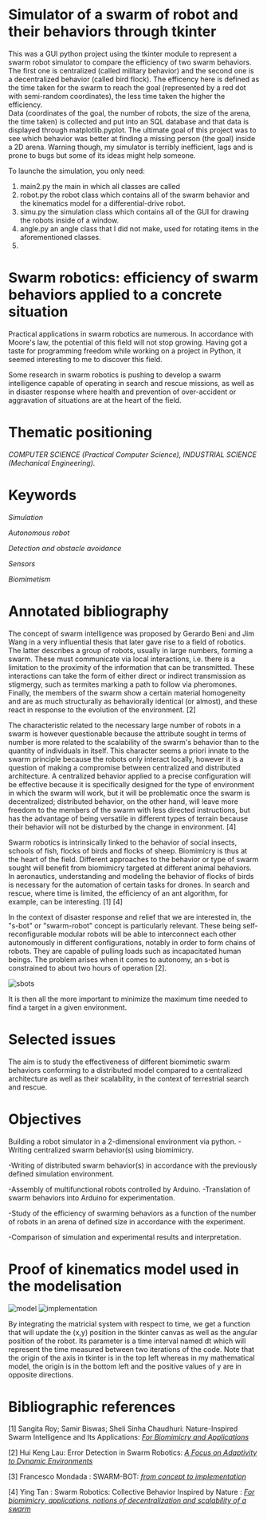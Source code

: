 # **Simulator of a swarm of robot and their behaviors through tkinter**

This was a GUI python project using the tkinter module to represent a swarm robot simulator to compare the efficiency of two swarm behaviors.
The first one is centralized (called military behavior) and the second one is a decentralized behavior (called bird flock). 
The efficency here is defined as the time taken for the swarm to reach the goal (represented by a red dot with semi-random coordinates), the less time taken the higher the efficiency.  
Data (coordinates of the goal, the number of robots, the size of the arena, the time taken) is collected and put into an SQL database and that data is displayed through matplotlib.pyplot.
The ultimate goal of this project was to see which behavior was better at finding a missing person (the goal) inside a 2D arena.
Warning though, my simulator is terribly inefficient, lags and is prone to bugs but some of its ideas might help someone.

To launche the simulation, you only need: 
1. main2.py the main in which all classes are called
2. robot.py the robot class which contains all of the swarm behavior and the kinematics model for a differential-drive robot.
3. simu.py the simulation class which contains all of the GUI for drawing the robots inside of a window.
4. angle.py an angle class that I did not make, used for rotating items in the aforementioned classes.
5. 

 # **Swarm robotics: efficiency of swarm behaviors applied to a concrete situation**

Practical applications in swarm robotics are numerous. In accordance with Moore's law, the potential of this field will not stop growing. Having got a taste for programming freedom while working on a project in Python, it seemed interesting to me to discover this field.

Some research in swarm robotics is pushing to develop a swarm intelligence capable of operating in search and rescue missions, as well as in disaster response where health and prevention of over-accident or aggravation of situations are at the heart of the field.

# **Thematic positioning** 

*COMPUTER SCIENCE (Practical Computer Science), INDUSTRIAL SCIENCE (Mechanical Engineering).* 

# **Keywords** 

*Simulation*

*Autonomous robot*

*Detection and obstacle avoidance* 

*Sensors* 

*Biomimetism* 

# **Annotated bibliography**

The  concept  of  swarm  intelligence  was  proposed  by  Gerardo  Beni  and  Jim  Wang  in  a  very influential thesis that  later gave rise to a field of robotics. The latter describes a group of robots, usually in large numbers, forming a swarm. These must communicate via local interactions, i.e. there is a limitation to the proximity of the information that can be transmitted. These interactions can take the form of either direct or indirect transmission as stigmergy, such as termites marking a path to follow via pheromones. Finally, the members of the swarm  show  a  certain  material homogeneity  and  are  as  much  structurally  as  behaviorally identical (or almost), and these react in response to the evolution of the environment. [2]

The characteristic related to the necessary large number of robots in a swarm is however questionable because the attribute sought in terms of number is more related to  the  scalability  of  the  swarm's behavior than to the quantity of individuals in itself. This character seems a priori innate to the swarm principle because the robots only interact locally, however it is a question of making a compromise between centralized and distributed architecture.  A centralized behavior applied to a precise configuration  will be effective because it is specifically  designed for the  type of  environment  in  which  the  swarm  will  work,  but  it  will  be  problematic  once  the  swarm  is decentralized; distributed behavior, on the other hand, will leave more freedom to the members of the swarm with less directed instructions, but has the advantage  of  being versatile in different types of terrain because their behavior will not be disturbed by the change in environment. [4]

Swarm robotics is intrinsically linked to the behavior of social insects, schools of fish, flocks of birds and flocks of sheep. Biomimicry is thus at the heart of the field. Different approaches to the behavior  or  type  of  swarm  sought  will  benefit  from  biomimicry  targeted  at  different  animal behaviors.  In  aeronautics,  understanding  and  modeling  the  behavior  of  flocks  of  birds  is necessary  for the  automation  of certain  tasks for drones.  In search  and  rescue, where time is limited, the efficiency of an ant algorithm, for example, can be interesting. [1] [4]

In the context of disaster response and relief that we are interested in, the "s-bot" or "swarm-robot" concept is particularly relevant. These being self-reconfigurable modular robots will be able to interconnect each other autonomously in different configurations, notably in order to form chains of robots. They are capable of pulling loads such as incapacitated human beings. The problem arises when it comes to autonomy, an s-bot is constrained to about two hours of operation [2].

![sbots](https://user-images.githubusercontent.com/117095706/199107970-c81370c4-d3f9-4c9d-aaad-ad3b8602136f.png)

It is then  all  the more important to minimize the maximum time  needed to find a target in a given environment.

# **Selected issues**

The  aim  is  to  study  the  effectiveness  of  different  biomimetic  swarm  behaviors  conforming  to  a distributed model compared to a centralized architecture as well as their scalability, in the  context of terrestrial search and rescue.

# **Objectives** 

Building a robot simulator in a 2-dimensional environment via python. -Writing centralized swarm behavior(s) using biomimicry.

-Writing  of  distributed  swarm  behavior(s)  in  accordance  with  the  previously  defined  simulation environment.

-Assembly of multifunctional robots controlled by Arduino. -Translation of swarm behaviors  into Arduino for experimentation.

-Study of the efficiency of swarming behaviors as a function of the number of robots in an arena of defined size in accordance with the experiment.

-Comparison of simulation and experimental results and interpretation.

# **Proof of kinematics model used in the modelisation**
![model](https://user-images.githubusercontent.com/117095706/199108893-60822a26-c214-47eb-8b75-73409417e79e.png)
![implementation](https://user-images.githubusercontent.com/117095706/199109061-b9b2854d-7211-449c-9cb1-1ec5288ae01f.png)

By integrating the matricial system with respect to time, we get a function that will update the (x,y) position in the tkinter canvas as well as the angular position of the robot. Its parameter is a time interval named dt which will represent the time measured between two iterations of the code.
Note that the origin of the axis in tkinter is in the top left whereas in my mathematical model, the origin is in the bottom left and the positive values of y are in opposite directions.

# **Bibliographic references**

[1] Sangita Roy; Samir Biswas; Sheli Sinha Chaudhuri: Nature-Inspired Swarm Intelligence and Its Applications: [*For Biomimicry and Applications*](http://www.researchgate.net/publication/)


[2] Hui Keng Lau: Error Detection in Swarm Robotics: [*A Focus on Adaptivity to Dynamic Environments*](https://www.cs.york.ac.uk/rts/documents/thesis/lau12.pdf)


[3] Francesco Mondada : SWARM-BOT: [*from concept to implementation*](http://www.researchgate.net/publication/4045834_SWARM-BOT\_from\_concept\_to\_implementation)


[4] Ying Tan : Swarm Robotics: Collective Behavior Inspired by Nature : [*For biomimicry, applications, notions of decentralization and scalability of a swarm*](http://www.cil.pku.edu.cn/docs/20190509161711220102.pdf)


